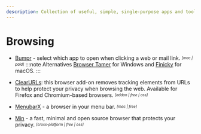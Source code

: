 ```yaml
---
description: Collection of useful, simple, single-purpose apps and tools for everyday problems and tasks
---
```


# Browsing

- [Bumpr](https://www.getbumpr.com/) - select which app to open when clicking a web or mail link. <sub><sup>*[mac | paid]*</sup></sub>
  :::note Alternatives
  [Browser Tamer](https://www.aloneguid.uk/projects/bt/) for Windows and [Finicky](https://github.com/johnste/finicky) for macOS.
  :::

- [ClearURLs](https://gitlab.com/KevinRoebert/ClearUrls): this browser add-on removes tracking elements from URLs to help protect your privacy when browsing the web. Available for Firefox and Chromium-based browsers. <sub><sup>*[addon | free | oss]*</sup></sub>

- [MenubarX](https://menubarx.app/) - a browser in your menu bar. <sub><sup>*[mac | free]*</sup></sub>

- [Min](https://minbrowser.org/) - a fast, minimal and open source browser that protects your privacy. <sub><sup>*[cross-platform | free | oss]*</sup></sub>
